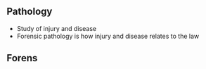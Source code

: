 ## Pathology
- Study of injury and disease
- Forensic pathology is how injury and disease relates to the law

## Forens